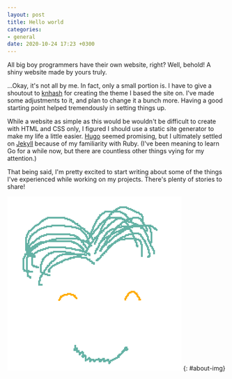 ```yaml
---
layout: post
title: Hello world
categories:
- general
date: 2020-10-24 17:23 +0300
---
```

All big boy programmers have their own website, right? Well, behold! A shiny website made by yours truly.

...Okay, it's not all by me. In fact, only a small portion is. I have to give a shoutout to [knhash][knhash] for
creating the theme I based the site on. I've made some adjustments to it, and plan to change it a bunch more.
Having a good starting point helped tremendously in setting things up.

While a website as simple as this would be wouldn't be difficult to create with HTML and CSS only, I figured I
should use a static site generator to make my life a little easier. [Hugo][hugo] seemed promising, but I ultimately
settled on [Jekyll][jekyll] because of my familiarity with Ruby. (I've been meaning to learn Go for a while now,
but there are countless other things vying for my attention.)

That being said, I'm pretty excited to start writing about some of the things I've experienced
while working on my projects. There's plenty of stories to share!

![A happy face](/assets/img/face_happy.png)
{: #about-img}

[knhash]: https://github.com/knhash
[jekyll]: https://jekyllrb.com
[hugo]: https://gohugo.io/